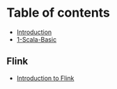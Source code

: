 # Table of contents

* [Introduction](README.md)
* [1-Scala-Basic](1-scala-basic.md)

## Flink

* [Introduction to Flink](flink/introduction-to-flink.md)
